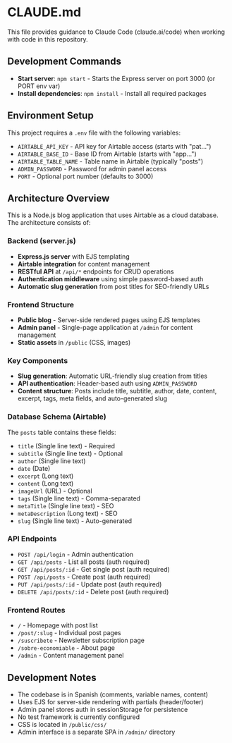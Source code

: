 # CLAUDE.md

This file provides guidance to Claude Code (claude.ai/code) when working with code in this repository.

## Development Commands

- **Start server**: `npm start` - Starts the Express server on port 3000 (or PORT env var)
- **Install dependencies**: `npm install` - Install all required packages

## Environment Setup

This project requires a `.env` file with the following variables:
- `AIRTABLE_API_KEY` - API key for Airtable access (starts with "pat...")
- `AIRTABLE_BASE_ID` - Base ID from Airtable (starts with "app...")
- `AIRTABLE_TABLE_NAME` - Table name in Airtable (typically "posts")
- `ADMIN_PASSWORD` - Password for admin panel access
- `PORT` - Optional port number (defaults to 3000)

## Architecture Overview

This is a Node.js blog application that uses Airtable as a cloud database. The architecture consists of:

### Backend (server.js)
- **Express.js server** with EJS templating
- **Airtable integration** for content management
- **RESTful API** at `/api/*` endpoints for CRUD operations
- **Authentication middleware** using simple password-based auth
- **Automatic slug generation** from post titles for SEO-friendly URLs

### Frontend Structure
- **Public blog** - Server-side rendered pages using EJS templates
- **Admin panel** - Single-page application at `/admin` for content management
- **Static assets** in `/public` (CSS, images)

### Key Components
- **Slug generation**: Automatic URL-friendly slug creation from titles
- **API authentication**: Header-based auth using `ADMIN_PASSWORD`
- **Content structure**: Posts include title, subtitle, author, date, content, excerpt, tags, meta fields, and auto-generated slug

### Database Schema (Airtable)
The `posts` table contains these fields:
- `title` (Single line text) - Required
- `subtitle` (Single line text) - Optional
- `author` (Single line text)
- `date` (Date)
- `excerpt` (Long text)
- `content` (Long text)
- `imageUrl` (URL) - Optional
- `tags` (Single line text) - Comma-separated
- `metaTitle` (Single line text) - SEO
- `metaDescription` (Long text) - SEO
- `slug` (Single line text) - Auto-generated

### API Endpoints
- `POST /api/login` - Admin authentication
- `GET /api/posts` - List all posts (auth required)
- `GET /api/posts/:id` - Get single post (auth required)
- `POST /api/posts` - Create post (auth required)
- `PUT /api/posts/:id` - Update post (auth required)
- `DELETE /api/posts/:id` - Delete post (auth required)

### Frontend Routes
- `/` - Homepage with post list
- `/post/:slug` - Individual post pages
- `/suscribete` - Newsletter subscription page
- `/sobre-economiable` - About page
- `/admin` - Content management panel

## Development Notes

- The codebase is in Spanish (comments, variable names, content)
- Uses EJS for server-side rendering with partials (header/footer)
- Admin panel stores auth in sessionStorage for persistence
- No test framework is currently configured
- CSS is located in `/public/css/`
- Admin interface is a separate SPA in `/admin/` directory